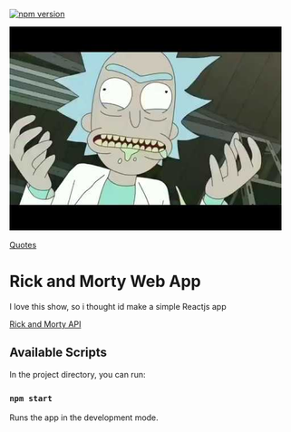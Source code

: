[![npm version](https://badge.fury.io/js/npm.svg)](https://badge.fury.io/js/npm)

![Sauce](sauce.jpg)

[Quotes](/Users/664473/Desktop/truelevel/RickAndMorty.mp3)

# Rick and Morty Web App
I love this show, so i thought id make a simple Reactjs app

[Rick and Morty API](https://rickandmortyapi.com/)

## Available Scripts

In the project directory, you can run:

### `npm start`

Runs the app in the development mode.<br>


